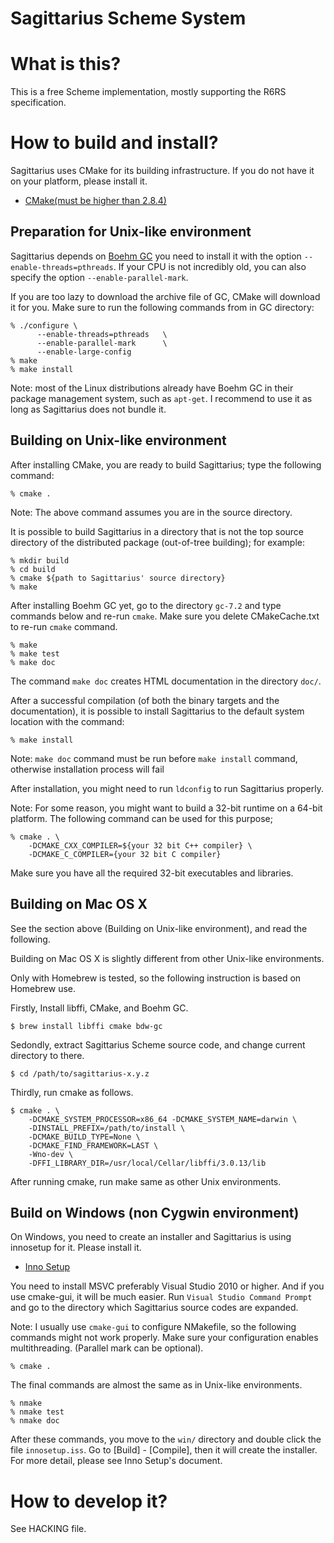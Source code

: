 # Sagittarius Scheme System

# What is this?
This is a free Scheme implementation, mostly supporting the R6RS
specification.

# How to build and install?
Sagittarius uses CMake for its building infrastructure.  If you do not
have it on your platform, please install it.

 - [CMake(must be higher than 2.8.4)](http://www.cmake.org/)

## Preparation for Unix-like environment

Sagittarius depends on
[Boehm GC](http://www.hpl.hp.com/personal/Hans_Boehm/gc/)
you need to install it with the option `--enable-threads=pthreads`.  If
your CPU is not incredibly old, you can also specify the option
`--enable-parallel-mark`.

If you are too lazy to download the archive file of GC, CMake will
download it for you.  Make sure to run the following commands from in GC
directory:

    % ./configure \
          --enable-threads=pthreads   \
          --enable-parallel-mark      \
          --enable-large-config
    % make
    % make install

Note: most of the Linux distributions already have Boehm GC in their
package management system, such as `apt-get`.  I recommend to use it as
long as Sagittarius does not bundle it.

## Building on Unix-like environment

After installing CMake, you are ready to build Sagittarius; type the
following command:

    % cmake .

Note: The above command assumes you are in the source directory.

It is possible to build Sagittarius in a directory that is not the top
source directory of the distributed package (out-of-tree building);
for example:

    % mkdir build
    % cd build
    % cmake ${path to Sagittarius' source directory}
    % make

After installing Boehm GC yet, go to the directory `gc-7.2` and type
commands below and re-run `cmake`.  Make sure you delete CMakeCache.txt
to re-run `cmake` command.

    % make
    % make test
    % make doc

The command `make doc` creates HTML documentation in the directory
`doc/`.

After a successful compilation (of both the binary targets and the
documentation), it is possible to install Sagittarius to the default system
location with the command:

    % make install

Note: `make doc` command must be run before `make install` command, otherwise
installation process will fail

After installation, you might need to run `ldconfig` to run Sagittarius
properly.

Note: For some reason, you might want to build a 32-bit runtime on a
64-bit platform.  The following command can be used for this purpose;

    % cmake . \
        -DCMAKE_CXX_COMPILER=${your 32 bit C++ compiler} \
        -DCMAKE_C_COMPILER={your 32 bit C compiler}

Make sure you have all the required 32-bit executables and libraries.

## Building on Mac OS X
See the section above (Building on Unix-like environment), and read the
following.

Building on Mac OS X is slightly different from other Unix-like environments.

Only with Homebrew is tested, so the following instruction is based on
Homebrew use.

Firstly, Install libffi, CMake, and Boehm GC.

    $ brew install libffi cmake bdw-gc

Sedondly, extract Sagittarius Scheme source code, and change current directory
to there.

    $ cd /path/to/sagittarius-x.y.z

Thirdly, run cmake as follows.

    $ cmake . \
        -DCMAKE_SYSTEM_PROCESSOR=x86_64 -DCMAKE_SYSTEM_NAME=darwin \
        -DINSTALL_PREFIX=/path/to/install \
        -DCMAKE_BUILD_TYPE=None \
        -DCMAKE_FIND_FRAMEWORK=LAST \
        -Wno-dev \
        -DFFI_LIBRARY_DIR=/usr/local/Cellar/libffi/3.0.13/lib

After running cmake, run make same as other Unix environments.

## Build on Windows (non Cygwin environment)
On Windows, you need to create an installer and Sagittarius is using
innosetup for it.  Please install it.
 - [Inno Setup](http://www.jrsoftware.org/)

You need to install MSVC preferably Visual Studio 2010 or higher.  And
if you use cmake-gui, it will be much easier.  Run `Visual Studio
Command Prompt` and go to the directory which Sagittarius source codes
are expanded.

Note: I usually use `cmake-gui` to configure NMakefile, so the following
commands might not work properly.  Make sure your configuration enables
multithreading.  (Parallel mark can be optional).

    % cmake .

The final commands are almost the same as in Unix-like environments.

    % nmake
    % nmake test
    % nmake doc

After these commands, you move to the `win/` directory and double click
the file `innosetup.iss`.  Go to [Build] - [Compile], then it will
create the installer.  For more detail, please see Inno Setup's
document.

# How to develop it?

See HACKING file.
